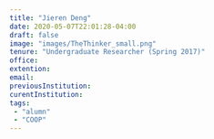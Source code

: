 ```yaml
---
title: "Jieren Deng"
date: 2020-05-07T22:01:28-04:00
draft: false
image: "images/TheThinker_small.png"
tenure: "Undergraduate Researcher (Spring 2017)"
office:
extention:
email:
previousInstitution: 
curentInstitution: 
tags: 
 - "alumn"
 - "COOP"
---
```


